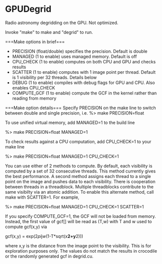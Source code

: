 # GPUDegrid

Radio astronomy degridding on the GPU. Not optimized. 

Invoke "make" to make and "degrid" to run.

===Make options in brief===

- PRECISION (float/double) specifies the precision. Default is double
- MANAGED (1 to enable) uses managed memory. Default is off
- CPU_CHECK (1 to enable) computes on both CPU and GPU and checks results
- SCATTER (1 to enable) computes with 1 image point per thread. Default
                        is 1 visibility per 32 threads. Details below 
- DEBUG (1 to enable) compiles with debug flags for GPU and CPU. Also
                      enables CPU_CHECK
- COMPUTE_GCF (1 to enable) compute the GCF in the kernel rather than
                            reading from memory

===Make option details===
Specify PRECISION on the make line to switch between
double and single precision, i.e. 
%> make PRECISION=float

To use unified virtual memory, add MANAGED=1 to the build line

%> make PRECISION=float MANAGED=1

To check results against a CPU computation, add CPU_CHECK=1 to
your make line

%> make PRECISION=float MANAGED=1 CPU_CHECK=1

You can use either of 2 methods to compute. By default, each visibility
is computed by a set of 32 consecutive threads. This method currently 
gives the best performance. A second method assigns each thread to a 
single point on the image and pushes data to each visibility. There is 
cooperation between threads in a threadblock. Multiple threadblocks 
contribute to the same visibilty via an atomic addition. To enable
this alternate method, call make with SCATTER=1. For example,

%> make PRECISION=float MANAGED=1 CPU_CHECK=1 SCATTER=1

If you specify COMPUTE_GCF=1, the GCF will not be loaded from memory.
Instead, the first value of gcf[] will be read as (T,w) with T and w
used to compute gcf(x,y) via

gcf(x,y) = exp(2*pi*j*w*(1-T*sqrt(x**2+y**2)))

where x,y is the distance from the image point to the visibility.
This is for exploration purposes only. The values do not match the
results in crocodile or the randomly generated gcf in degrid.cu.

